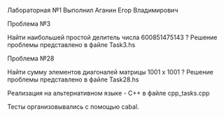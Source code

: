 Лабораторная №1 
Выполнил Аганин Егор Владимирович

Проблема №3 

Найти наибольшей простой делитель числа 600851475143 ?
Решение проблемы представлено в файле Task3.hs

Проблема №28 

Найти сумму элементов диагоналей матрицы 1001 x 1001 ?
Решение проблемы представлено в файле Task28.hs

Реализация на альтернативном языке - C++ в файле cpp_tasks.cpp

Тесты организовывались с помощью cabal.
